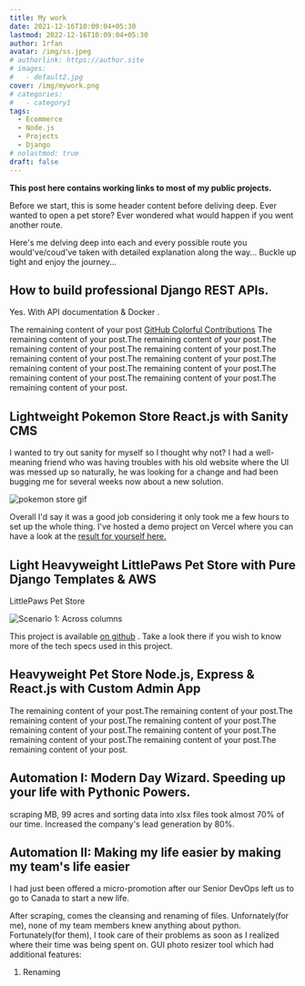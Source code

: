 ```yaml
---
title: My work
date: 2021-12-16T10:09:04+05:30
lastmod: 2022-12-16T10:09:04+05:30
author: 1rfan
avatar: /img/ss.jpeg
# authorlink: https://author.site
# images:
#   - default2.jpg
cover: /img/mywork.png
# categories:
#   - category1
tags:
  - Ecommerce
  - Node.js
  - Projects
  - Django
# nolastmod: true
draft: false
---
```


<b>This post here contains working links to most of my public projects.</b>

<!--more-->

Before we start, this is some header content before deliving deep.
Ever wanted to open a pet store? Ever wondered what would happen if you went another route.

Here's me delving deep into each and every possible route you would've/coud've taken with detailed explanation along the way... Buckle up tight and enjoy the journey...

## How to build professional Django REST APIs.

Yes. With API documentation & Docker .

The remaining content of your post [GitHub Colorful Contributions](https://github.com/g1eny0ung/github-colorful-contributions-graph)
The remaining content of your post.The remaining content of your post.The remaining content of your post.The remaining content of your post.The remaining content of your post.The remaining content of your post.The remaining content of your post.The remaining content of your post.The remaining content of your post.The remaining content of your post.The remaining content of your post.

## Lightweight Pokemon Store React.js with Sanity CMS

I wanted to try out sanity for myself so I thought why not? I had a well-meaning friend who was having troubles with his old website where the UI was messed up so naturally, he was looking for a change and had been bugging me for several weeks now about a new solution.

![pokemon store gif](/img/pokgif.gif)



Overall I'd say it was a good job considering it only took me a few hours to set up the whole thing.
I've hosted a demo project on Vercel where you can have a look at the [result for yourself here.](https://sanity-spa.vercel.app/)


## Light Heavyweight LittlePaws Pet Store with Pure Django Templates & AWS

LittlePaws Pet Store

![Scenario 1: Across columns](/img/landing_page_lp.png)

This project is available [on github](https://github.com/irfanirshad/django-aws-ecom/) . Take a look there if you wish to know more of the tech specs used in this project.

## Heavyweight Pet Store Node.js, Express & React.js with Custom Admin App

The remaining content of your post.The remaining content of your post.The remaining content of your post.The remaining content of your post.The remaining content of your post.The remaining content of your post.The remaining content of your post.The remaining content of your post.The remaining content of your post.

## Automation I: Modern Day Wizard. Speeding up your life with Pythonic Powers.

scraping MB, 99 acres and sorting data into xlsx files took almost 70% of our time.
Increased the company's lead generation by 80%.

## Automation II: Making my life easier by making my team's life easier

I had just been offered a micro-promotion after our Senior DevOps left us to go to Canada to start a new life.

After scraping, comes the cleansing and renaming of files. Unfornately(for me), none of my team members knew anything about python. Fortunately(for them), I took care of their problems as soon as I realized where their time was being spent on.
GUI photo resizer tool which had additional features:

1. Renaming
